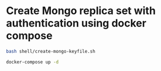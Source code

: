 # Create Mongo replica set with authentication using docker compose

```bash
bash shell/create-mongo-keyfile.sh

docker-compose up -d
```
